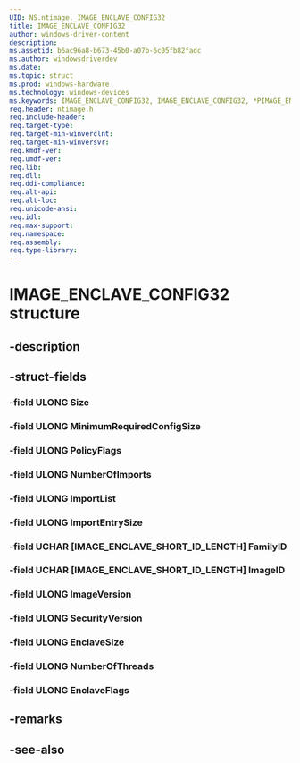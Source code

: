 ```yaml
---
UID: NS.ntimage._IMAGE_ENCLAVE_CONFIG32
title: IMAGE_ENCLAVE_CONFIG32
author: windows-driver-content
description: 
ms.assetid: b6ac96a8-b673-45b0-a07b-6c05fb82fadc
ms.author: windowsdriverdev
ms.date: 
ms.topic: struct
ms.prod: windows-hardware
ms.technology: windows-devices
ms.keywords: IMAGE_ENCLAVE_CONFIG32, IMAGE_ENCLAVE_CONFIG32, *PIMAGE_ENCLAVE_CONFIG32
req.header: ntimage.h
req.include-header:
req.target-type:
req.target-min-winverclnt:
req.target-min-winversvr:
req.kmdf-ver:
req.umdf-ver:
req.lib:
req.dll:
req.ddi-compliance:
req.alt-api:
req.alt-loc:
req.unicode-ansi:
req.idl:
req.max-support:
req.namespace:
req.assembly:
req.type-library:
---
```


# IMAGE_ENCLAVE_CONFIG32 structure

## -description



## -struct-fields

### -field ULONG Size			
 	
### -field ULONG MinimumRequiredConfigSize			
 	
### -field ULONG PolicyFlags			
 	
### -field ULONG NumberOfImports			
 	
### -field ULONG ImportList			
 	
### -field ULONG ImportEntrySize			
 	
### -field UCHAR [IMAGE_ENCLAVE_SHORT_ID_LENGTH] FamilyID			
 	
### -field UCHAR [IMAGE_ENCLAVE_SHORT_ID_LENGTH] ImageID			
 	
### -field ULONG ImageVersion			
 	
### -field ULONG SecurityVersion			
 	
### -field ULONG EnclaveSize			
 	
### -field ULONG NumberOfThreads			
 	
### -field ULONG EnclaveFlags			
 	
## -remarks

## -see-also